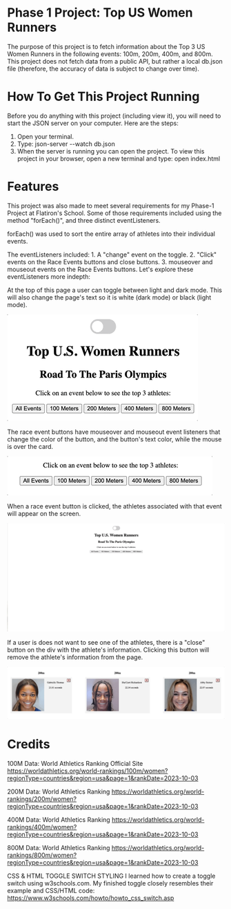 # Phase 1 Project: Top US Women Runners

The purpose of this project is to fetch information about the Top 3 US Women Runners in the following events: 100m, 200m, 400m, and 800m. This project does not fetch data from a public API, but rather a local db.json file (therefore, the accuracy of data is subject to change over time).

# How To Get This Project Running
Before you do anything with this project (including view it), you will need to start the JSON server on your computer. Here are the steps:
1. Open your terminal.
2. Type: json-server --watch db.json
3. When the server is running you can open the project. To view this project in your browser, open a new terminal and type: open index.html

# Features
This project was also made to meet several requirements for my Phase-1 Project at Flatiron's School. Some of those requirements included using the method "forEach()", and three distinct eventListeners.

forEach() was used to sort the entire array of athletes into their individual events.

The eventListeners included: 1. A "change" event on the toggle. 2. "Click" events on the Race Events buttons and close buttons. 3. mouseover and mouseout events on the Race Events buttons.
Let's explore these eventListeners more indepth:

At the top of this page a user can toggle between light and dark mode. This will also change the page's text so it is white (dark mode) or black (light mode).

![Toggle Demo](ReadMeGifs/ToggleGif.gif)




The race event buttons have mouseover and mouseout event listeners that change the color of the button, and the button's text color, while the mouse is over the card.

![Mouseover Demo](ReadMeGifs/MouseOverGif.gif)




When a race event button is clicked, the athletes associated with that event will appear on the screen.

![Race Event Buttons Demo](ReadMeGifs/ButtonListenerGif.gif)




If a user is does not want to see one of the athletes, there is a "close" button on the div with the athlete's information. Clicking this button will remove the athlete's information from the page.

![Close Button Demo](ReadMeGifs/CloseButton.gif)

# Credits

100M
Data: World Athletics Ranking Official Site https://worldathletics.org/world-rankings/100m/women?regionType=countries&region=usa&page=1&rankDate=2023-10-03


200M
Data: World Athletics Ranking https://worldathletics.org/world-rankings/200m/women?regionType=countries&region=usa&page=1&rankDate=2023-10-03


400M
Data: World Athletics Ranking https://worldathletics.org/world-rankings/400m/women?regionType=countries&region=usa&page=1&rankDate=2023-10-03


800M
Data: World Athletics Ranking https://worldathletics.org/world-rankings/800m/women?regionType=countries&region=usa&page=1&rankDate=2023-10-03


CSS & HTML TOGGLE SWITCH STYLING
I learned how to create a toggle switch using w3schools.com. My finished toggle closely resembles their example and CSS/HTML code:
https://www.w3schools.com/howto/howto_css_switch.asp